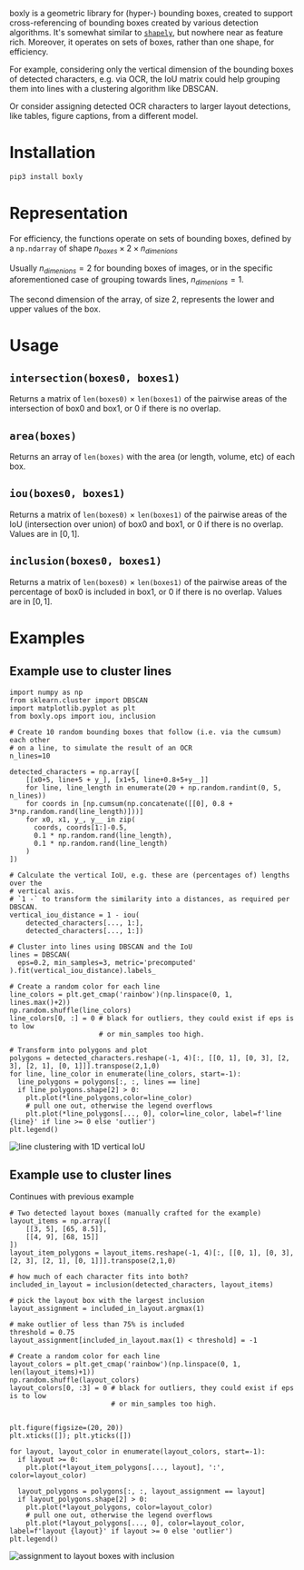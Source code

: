 boxly is a geometric library for (hyper-) bounding boxes, created to support cross-referencing of bounding boxes created by various detection algorithms. It's somewhat similar to [`shapely`](https://shapely.readthedocs.io/en/stable/), but nowhere near as feature rich. Moreover, it operates on sets of boxes, rather than one shape, for efficiency.

For example, considering only the vertical dimension of the bounding boxes of detected characters, e.g. via OCR, the IoU matrix could help grouping them into lines with a clustering algorithm like DBSCAN.

Or consider assigning detected OCR characters to larger layout detections, like tables, figure captions, from a different model.

# Installation

```bash
pip3 install boxly
```

# Representation

For efficiency, the functions operate on sets of bounding boxes, defined by a `np.ndarray` of shape $n_{boxes} \times 2 \times n_{dimenions}$

Usually $n_{dimenions}=2$ for bounding boxes of images, or in the specific aforementioned case of grouping towards lines, $n_{dimenions}=1$.

The second dimension of the array, of size 2, represents the lower and upper values of the box.

# Usage

## `intersection(boxes0, boxes1)`

Returns a matrix of `len(boxes0)` $\times$ `len(boxes1)` of the pairwise areas of the intersection of box0 and box1, or 0 if there is no overlap.

## `area(boxes)`

Returns an array of `len(boxes)` with the area (or length, volume, etc) of each box.

## `iou(boxes0, boxes1)`

Returns a matrix of `len(boxes0)` $\times$ `len(boxes1)` of the pairwise areas of the IoU (intersection over union) of box0 and box1, or 0 if there is no overlap. Values are in $[0, 1]$.

## `inclusion(boxes0, boxes1)`

Returns a matrix of `len(boxes0)` $\times$ `len(boxes1)` of the pairwise areas of the percentage of box0 is included in box1, or 0 if there is no overlap. Values are in $[0, 1]$.


# Examples

## Example use to cluster lines

```python3
import numpy as np
from sklearn.cluster import DBSCAN
import matplotlib.pyplot as plt
from boxly.ops import iou, inclusion

# Create 10 random bounding boxes that follow (i.e. via the cumsum) each other
# on a line, to simulate the result of an OCR
n_lines=10

detected_characters = np.array([
    [[x0+5, line+5 + y_], [x1+5, line+0.8+5+y__]]
    for line, line_length in enumerate(20 + np.random.randint(0, 5, n_lines))
    for coords in [np.cumsum(np.concatenate([[0], 0.8 + 3*np.random.rand(line_length)]))]
    for x0, x1, y_, y__ in zip(
      coords, coords[1:]-0.5,
      0.1 * np.random.rand(line_length),
      0.1 * np.random.rand(line_length)
    )
])

# Calculate the vertical IoU, e.g. these are (percentages of) lengths over the
# vertical axis.
# `1 -` to transform the similarity into a distances, as required per DBSCAN.
vertical_iou_distance = 1 - iou(
    detected_characters[..., 1:],
    detected_characters[..., 1:])

# Cluster into lines using DBSCAN and the IoU
lines = DBSCAN(
  eps=0.2, min_samples=3, metric='precomputed'
).fit(vertical_iou_distance).labels_

# Create a random color for each line
line_colors = plt.get_cmap('rainbow')(np.linspace(0, 1, lines.max()+2))
np.random.shuffle(line_colors)
line_colors[0, :] = 0 # black for outliers, they could exist if eps is to low
                      # or min_samples too high.

# Transform into polygons and plot
polygons = detected_characters.reshape(-1, 4)[:, [[0, 1], [0, 3], [2, 3], [2, 1], [0, 1]]].transpose(2,1,0)
for line, line_color in enumerate(line_colors, start=-1):
  line_polygons = polygons[:, :, lines == line]
  if line_polygons.shape[2] > 0:
    plt.plot(*line_polygons,color=line_color)
    # pull one out, otherwise the legend overflows
    plt.plot(*line_polygons[..., 0], color=line_color, label=f'line {line}' if line >= 0 else 'outlier')
plt.legend()
```

![line clustering with 1D vertical IoU](line-clustering.png)


## Example use to cluster lines

Continues with previous example

```python3
# Two detected layout boxes (manually crafted for the example)
layout_items = np.array([
    [[3, 5], [65, 8.5]],
    [[4, 9], [68, 15]]
])
layout_item_polygons = layout_items.reshape(-1, 4)[:, [[0, 1], [0, 3], [2, 3], [2, 1], [0, 1]]].transpose(2,1,0)

# how much of each character fits into both?
included_in_layout = inclusion(detected_characters, layout_items)

# pick the layout box with the largest inclusion
layout_assignment = included_in_layout.argmax(1)

# make outlier of less than 75% is included
threshold = 0.75
layout_assignment[included_in_layout.max(1) < threshold] = -1

# Create a random color for each line
layout_colors = plt.get_cmap('rainbow')(np.linspace(0, 1, len(layout_items)+1))
np.random.shuffle(layout_colors)
layout_colors[0, :3] = 0 # black for outliers, they could exist if eps is to low
                         # or min_samples too high.


plt.figure(figsize=(20, 20))
plt.xticks([]); plt.yticks([])

for layout, layout_color in enumerate(layout_colors, start=-1):
  if layout >= 0:
    plt.plot(*layout_item_polygons[..., layout], ':', color=layout_color)

  layout_polygons = polygons[:, :, layout_assignment == layout]
  if layout_polygons.shape[2] > 0:
    plt.plot(*layout_polygons, color=layout_color)
    # pull one out, otherwise the legend overflows
    plt.plot(*layout_polygons[..., 0], color=layout_color, label=f'layout {layout}' if layout >= 0 else 'outlier')
plt.legend()
```

![assignment to layout boxes with inclusion](layout-assignment.png)



